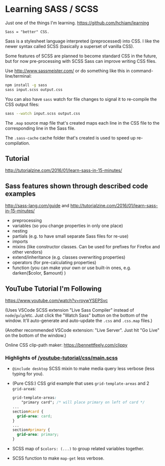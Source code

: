 # Learning SASS / SCSS

Just one of the things I'm learning. <https://github.com/hchiam/learning>

```text
Sass = "better" CSS.
```

Sass is a stylesheet language interpreted (preprocessed) into CSS.
I like the newer syntax called SCSS (basically a superset of vanilla CSS).

Some features of SCSS are planned to become standard CSS in the future, but for now pre-processing with SCSS Sass can improve writing CSS files.

Use <http://www.sassmeister.com/>
or do something like this in command-line/terminal:

```bash
npm install -g sass
sass input.scss output.css
```

You can also have `sass` watch for file changes to signal it to re-compile the CSS output files:

```bash
sass --watch input.scss output.css
```

The `.map` source map file that's created maps each line in the CSS file to the corresponding line in the Sass file.

The `.sass-cache` cache folder that's created is used to speed up re-compilation.

## Tutorial

<http://tutorialzine.com/2016/01/learn-sass-in-15-minutes/>

## Sass features shown through described code examples

<http://sass-lang.com/guide> and <http://tutorialzine.com/2016/01/learn-sass-in-15-minutes/>

* preprocessing
* variables (so you change properties in only one place)
* nesting
* partials (e.g. to have small separate Sass files for re-use)
* imports
* mixins (like constructor classes.  Can be used for prefixes for Firefox and other vendors)
* extend/inheritance (e.g. classes overwriting properties)
* operators (for pre-calculating properties)
* function (you can make your own or use built-in ones, e.g. darken($color, $amount) )

## YouTube Tutorial I'm Following

<https://www.youtube.com/watch?v=roywYSEPSvc>

(Uses VSCode SCSS extension "Live Sass Compiler" instead of `node`/`gulp`/etc. Just click the "Watch Sass" button on the bottom of the window. It'll auto-generate and auto-update the `.css` and `.css.map` files.)

(Another recommended VSCode extension: "Live Server". Just hit "Go Live" on the bottom of the window.)

Online CSS clip-path maker: <https://bennettfeely.com/clippy>

### Highlights of [/youtube-tutorial/css/main.scss](https://github.com/hchiam/learning-sass/blob/master/youtube-tutorial/css/main.scss)

- `@include desktop` SCSS mixin to make media query less verbose (less typing for you).
- (Pure CSS:) CSS grid example that uses `grid-template-areas` and 2 `grid-area`s:

  ```css
  grid-template-areas:
      "primary card"; /* will place primary on left of card */
  ...
  section#card {
    grid-area: card;
  }
  ...
  section#primary {
    grid-area: primary;
  }
  ```

- SCSS map of `$colors: (...)` to group related variables together.
- SCSS function to make `map-get` less verbose.
